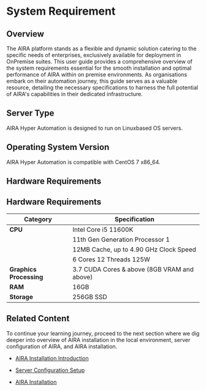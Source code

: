 # System Requirement

## Overview

The AIRA platform stands as a flexible and dynamic solution catering to the specific needs of enterprises, exclusively available for deployment in OnPremise suites. This user guide provides a comprehensive overview of the system requirements essential for the smooth installation and optimal performance of AIRA within on premise environments. As organisations embark on their automation journey, this guide serves as a valuable resource, detailing the necessary specifications to harness the full potential of AIRA's capabilities in their dedicated infrastructure.

## Server Type

AIRA Hyper Automation is designed to run on Linuxbased OS servers.

## Operating System Version

AIRA Hyper Automation is compatible with CentOS 7 x86_64.

## Hardware Requirements

## Hardware Requirements

| Category             | Specification                                      |
|----------------------|----------------------------------------------------|
| **CPU**              | Intel Core i5 11600K                               |
|                      | 11th Gen Generation Processor 1                    |
|                      | 12MB Cache, up to 4.90 GHz Clock Speed            |
|                      | 6 Cores 12 Threads 125W                            |
| **Graphics Processing** | 3.7 CUDA Cores & above (8GB VRAM and above)     |
| **RAM**              | 16GB                                               |
| **Storage**          | 256GB SSD                                          |


## Related Content

To continue your learning journey, proceed to the next section where we dig deeper into overview of AIRA installation in the local environment, server configuration of AIRA, and AIRA installation.

- [AIRA Installation Introduction](https://github.com/airacommunity/AIRA-User-Guide/blob/main/F.%20AIRA%20Installation%20Introduction.md)

- [Server Configuration Setup](https://github.com/airacommunity/AIRA-User-Guide/blob/main/G.%20AIRA%20Server%20Configuration%20Setup.md)

- [AIRA Installation](https://github.com/airacommunity/AIRA-User-Guide/blob/main/H.%20AIRA%20Installation.md)
